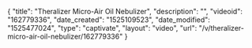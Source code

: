 {
    "title": "Theralizer Micro-Air Oil Nebulizer",
    "description": "",
    "videoid": "162779336",
    "date_created": "1525109523",
    "date_modified": "1525477024",
    "type": "captivate",
    "layout": "video",
    "url": "\/v\/theralizer-micro-air-oil-nebulizer\/162779336"
}